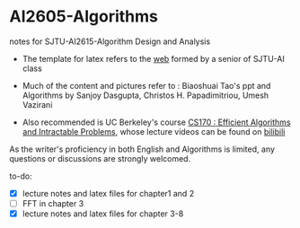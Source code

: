 # AI2605-Algorithms
notes for SJTU-AI2615-Algorithm Design and Analysis

- The template for latex refers to the [web](https://aisjtu.icu/others_how.html) formed by a senior of SJTU-AI class 

- Much of the content and pictures refer to : Biaoshuai Tao's ppt and Algorithms by Sanjoy Dasgupta, Christos H. Papadimitriou, Umesh Vazirani

- Also recommended is UC Berkeley's course [CS170 : Efficient Algorithms and Intractable Problems](https://cs170.org/), whose lecture videos can be found on [bilibili](https://www.bilibili.com/video/BV1BU4y1b7RK/?spm_id_from=333.337.search-card.all.click&vd_source=d30ce9ed1dd8c1f3914862b4ab5672ec)

As the writer's proficiency in both English and Algorithms is limited, any questions or discussions are strongly welcomed. 


to-do:
- [x] lecture notes and latex files for chapter1 and 2
- [ ] FFT in chapter 3
- [x] lecture notes and latex files for chapter 3-8

